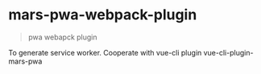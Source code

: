 # mars-pwa-webpack-plugin

> pwa webapck plugin

To generate service worker. Cooperate with vue-cli plugin vue-cli-plugin-mars-pwa